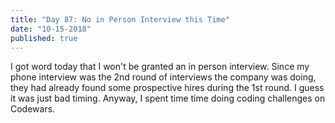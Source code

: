 ```yaml
---
title: "Day 87: No in Person Interview this Time"
date: "10-15-2018"
published: true
---
```

I got word today that I won't be granted an in person interview. Since my phone interview was the 2nd round of interviews the company was doing, they had already found some prospective hires during the 1st round. I guess it was just bad timing. Anyway, I spent time time doing coding challenges on Codewars. 
